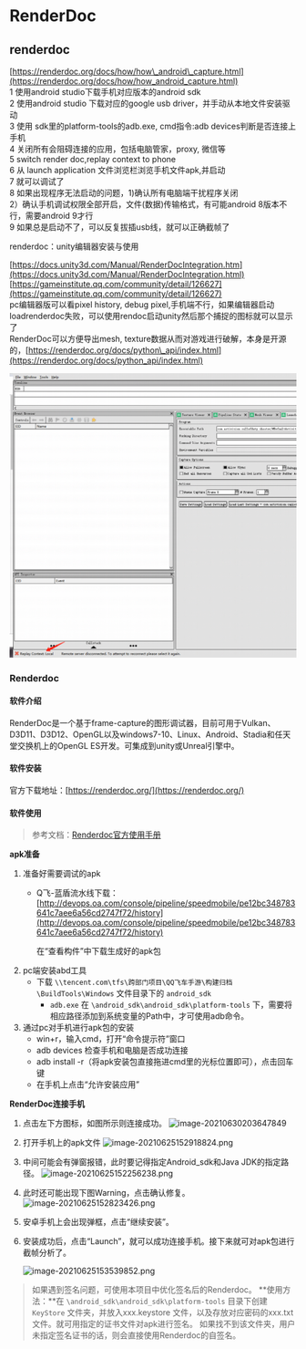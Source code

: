 # RenderDoc

## renderdoc

 [https://renderdoc.org/docs/how/how\_android\_capture.html](https://renderdoc.org/docs/how/how_android_capture.html)  
1 使用android studio下载手机对应版本的android sdk  
2 使用android studio 下载对应的google usb driver，并手动从本地文件安装驱动  
3 使用 sdk里的platform-tools的adb.exe, cmd指令:adb devices判断是否连接上手机  
4 关闭所有会阻碍连接的应用，包括电脑管家，proxy, 微信等  
5 switch render doc,replay context to phone  
6 从 launch application 文件浏览栏浏览手机文件apk,并启动  
7 就可以调试了  
8 如果出现程序无法启动的问题，1\)确认所有电脑端干扰程序关闭  
2）确认手机调试权限全部开启，文件\(数据\)传输格式，有可能android 8版本不行，需要android 9才行  
9 如果总是启动不了，可以反复拔插usb线，就可以正确截帧了  
  
renderdoc：unity编辑器安装与使用

[https://docs.unity3d.com/Manual/RenderDocIntegration.htm](https://docs.unity3d.com/Manual/RenderDocIntegration.html)  
[https://gameinstitute.qq.com/community/detail/126627](https://gameinstitute.qq.com/community/detail/126627)  
pc编辑器版可以看pixel history, debug pixel,手机端不行，如果编辑器启动loadrenderdoc失败，可以使用rendoc启动unity然后那个捕捉的图标就可以显示了  
RenderDoc可以方便导出mesh, texture数据从而对游戏进行破解，本身是开源的，[https://renderdoc.org/docs/python\_api/index.html](https://renderdoc.org/docs/python_api/index.html)



![RenderDoc](../../.gitbook/assets/image.png)



### Renderdoc

#### 软件介绍

RenderDoc是一个基于frame-capture的图形调试器，目前可用于Vulkan、D3D11、D3D12、OpenGL以及windows7-10、Linux、Android、Stadia和任天堂交换机上的OpenGL ES开发。可集成到unity或Unreal引擎中。

#### 软件安装

官方下载地址：[https://renderdoc.org/](https://renderdoc.org/)

#### 软件使用

> 参考文档：[Renderdoc官方使用手册](https://renderdoc.org/docs/getting_started/quick_start.html)

**apk准备**

1. 准备好需要调试的apk
   * Q飞-蓝盾流水线下载：[http://devops.oa.com/console/pipeline/speedmobile/pe12bc348783641c7aee6a56cd2747f72/history](http://devops.oa.com/console/pipeline/speedmobile/pe12bc348783641c7aee6a56cd2747f72/history)  

     在“查看构件”中下载生成好的apk包
2. pc端安装abd工具
   * 下载 `\\tencent.com\tfs\跨部门项目\QQ飞车手游\构建归档\BuildTools\Windows` 文件目录下的 `android_sdk` 
     * `adb.exe` 在 `\android_sdk\android_sdk\platform-tools` 下，需要将相应路径添加到系统变量的Path中，才可使用adb命令。
3. 通过pc对手机进行apk包的安装
   * win+r，输入cmd，打开“命令提示符”窗口
   * adb devices 检查手机和电脑是否成功连接
   * adb install -r（将apk安装包直接拖进cmd里的光标位置即可），点击回车键
   * 在手机上点击“允许安装应用”

**RenderDoc连接手机**

1. 点击左下方图标，如图所示则连接成功。 ![image-20210630203647849](/tfl/pictures/202107/tapd_10124081_1625487996_53.png)
2. 打开手机上的apk文件 ![image-20210625152918824.png](/tfl/pictures/202107/tapd_10124081_1625488055_25.png)
3. 中间可能会有弹窗报错，此时要记得指定Android\_sdk和Java JDK的指定路径。 ![image-20210625152256238.png](/tfl/pictures/202107/tapd_10124081_1625488105_78.png)
4. 此时还可能出现下图Warning，点击确认修复。 ![image-20210625152823426.png](/tfl/pictures/202107/tapd_10124081_1625488134_45.png)
5. 安卓手机上会出现弹框，点击“继续安装”。
6. 安装成功后，点击“Launch”，就可以成功连接手机。接下来就可对apk包进行截帧分析了。

   ![image-20210625153539852.png](/tfl/pictures/202107/tapd_10124081_1625488229_59.png)

> 如果遇到签名问题，可使用本项目中优化签名后的Renderdoc。 **使用方法：**在 `\android_sdk\android_sdk\platform-tools` 目录下创建 `KeyStore` 文件夹，并放入xxx.keystore 文件，以及存放对应密码的xxx.txt 文件。就可用指定的证书文件对apk进行签名。 如果找不到该文件夹，用户未指定签名证书的话，则会直接使用Renderdoc的自签名。

